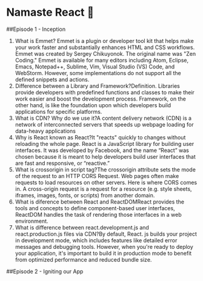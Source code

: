 
# Namaste React 🚀

##Episode 1 - Inception
1. What is Emmet?
Emmet is a plugin or developer tool kit that helps make your work faster and substantially enhances HTML and CSS workflows.
Emmet was created by Sergey Chikuyonok. The original name was "Zen Coding." Emmet is available for many editors including Atom, Eclipse, Emacs, Notepad++, Sublime, Vim, Visual Studio (VS) Code, and WebStorm. However, some implementations do not support all the defined snippets and actions.
2. Difference between a Library and Framework?Definition. Libraries provide developers with predefined functions and classes to make their work easier and boost the development process. Framework, on the other hand, is like the foundation upon which developers build applications for specific platforms.
3. What is CDN? Why do we use it?A content delivery network (CDN) is a network of interconnected servers that speeds up webpage loading for data-heavy applications
4. Why is React known as React?It "reacts" quickly to changes without reloading the whole page. React is a JavaScript library for building user interfaces. It was developed by Facebook, and the name “React” was chosen because it is meant to help developers build user interfaces that are fast and responsive, or “reactive.”
5. What is crossorigin in script tag?The crossorigin attribute sets the mode of the request to an HTTP CORS Request. Web pages often make requests to load resources on other servers. Here is where CORS comes in. A cross-origin request is a request for a resource (e.g. style sheets, iframes, images, fonts, or scripts) from another domain.
6. What is diference between React and ReactDOMReact provides the tools and concepts to define component-based user interfaces, ReactDOM handles the task of rendering those interfaces in a web environment. 
7. What is difference between react.development.js and react.production.js files via CDN?By default, React. js builds your project in development mode, which includes features like detailed error messages and debugging tools. However, when you're ready to deploy your application, it's important to build it in production mode to benefit from optimized performance and reduced bundle size.

##Episode 2 - Igniting our App


